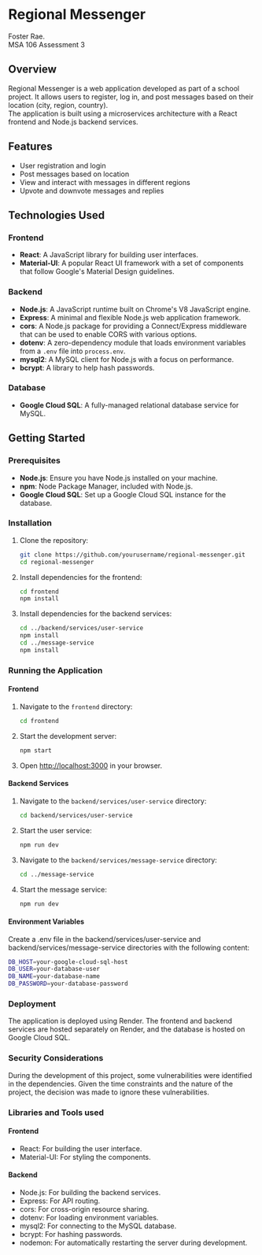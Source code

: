 # Regional Messenger
Foster Rae.  
MSA 106 Assessment 3

## Overview

Regional Messenger is a web application developed as part of a school project. It allows users to register, log in, and post messages based on their location (city, region, country).  
 The application is built using a microservices architecture with a React frontend and Node.js backend services.

## Features

- User registration and login
- Post messages based on location
- View and interact with messages in different regions
- Upvote and downvote messages and replies

## Technologies Used

### Frontend

- **React**: A JavaScript library for building user interfaces.
- **Material-UI**: A popular React UI framework with a set of components that follow Google's Material Design guidelines.

### Backend

- **Node.js**: A JavaScript runtime built on Chrome's V8 JavaScript engine.
- **Express**: A minimal and flexible Node.js web application framework.
- **cors**: A Node.js package for providing a Connect/Express middleware that can be used to enable CORS with various options.
- **dotenv**: A zero-dependency module that loads environment variables from a `.env` file into `process.env`.
- **mysql2**: A MySQL client for Node.js with a focus on performance.
- **bcrypt**: A library to help hash passwords.

### Database

- **Google Cloud SQL**: A fully-managed relational database service for MySQL.

## Getting Started

### Prerequisites

- **Node.js**: Ensure you have Node.js installed on your machine.
- **npm**: Node Package Manager, included with Node.js.
- **Google Cloud SQL**: Set up a Google Cloud SQL instance for the database.

### Installation

1. Clone the repository:
   ```sh
   git clone https://github.com/yourusername/regional-messenger.git
   cd regional-messenger
2. Install dependencies for the frontend:
   ```sh
   cd frontend
   npm install
3. Install dependencies for the backend services:
   ```sh
   cd ../backend/services/user-service
   npm install
   cd ../message-service
   npm install

### Running the Application

#### Frontend

1. Navigate to the `frontend` directory:
   ```sh
   cd frontend
2. Start the development server:
   ```sh
   npm start
3. Open [http://localhost:3000](http://localhost:3000) in your browser.

#### Backend Services

1. Navigate to the `backend/services/user-service` directory:
   ```sh
   cd backend/services/user-service
   ```
2. Start the user service:
   ```sh
   npm run dev
3. Navigate to the `backend/services/message-service` directory:
   ```sh
   cd ../message-service
   ```
4. Start the message service:
   ```sh
   npm run dev
   ```

#### Environment Variables
Create a .env file in the backend/services/user-service and backend/services/message-service directories with the following content:
   ```sh
   DB_HOST=your-google-cloud-sql-host
   DB_USER=your-database-user
   DB_NAME=your-database-name
   DB_PASSWORD=your-database-password  
   ```

### Deployment
The application is deployed using Render. The frontend and backend services are hosted separately on Render, and the database is hosted on Google Cloud SQL.

### Security Considerations
During the development of this project, some vulnerabilities were identified in the dependencies. Given the time constraints and the nature of the project, the decision was made to ignore these vulnerabilities.

### Libraries and Tools used
#### Frontend
- React: For building the user interface.
- Material-UI: For styling the components.

#### Backend
- Node.js: For building the backend services.
- Express: For API routing.
- cors: For cross-origin resource sharing.
- dotenv: For loading environment variables.
- mysql2: For connecting to the MySQL database.
- bcrypt: For hashing passwords.
- nodemon: For automatically restarting the server during development.
